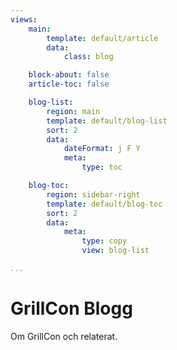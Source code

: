 ```yaml
---
views:
    main:
        template: default/article
        data:
            class: blog

    block-about: false
    article-toc: false

    blog-list:
        region: main
        template: default/blog-list
        sort: 2
        data:
            dateFormat: j F Y
            meta: 
                type: toc

    blog-toc:
        region: sidebar-right
        template: default/blog-toc
        sort: 2
        data:
            meta: 
                type: copy
                view: blog-list

...
```

GrillCon Blogg
===========================

Om GrillCon och relaterat.
